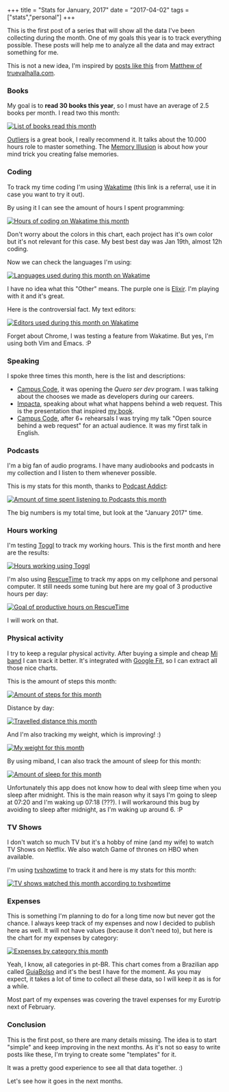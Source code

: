 +++
title = "Stats for January, 2017"
date = "2017-04-02"
tags = ["stats","personal"]
+++

This is the first post of a series that will show all the data I've been collecting during the month. One of my goals this year is to track everything possible. These posts will help me to analyze all the data and may extract something for me.

This is not a new idea, I'm inspired
by
[posts like this](https://www.truevalhalla.com/blog/online-income-report-057-january-2017) from
[Matthew of truevalhalla.com](https://www.truevalhalla.com/about).

### Books

My goal is to **read 30 books this year**, so I must have an average
of 2.5 books per month. I read two this month:

[![List of books read this month](/images/stats/2017/jan/goodreads.png "List of books read this month")](https://www.goodreads.com/pothix "")

[Outliers](http://amzn.to/2swOiTZ) is a great book, I really recommend
it. It talks about the 10.000 hours role to master
something. The [Memory Illusion](http://amzn.to/2sjkxoT) is about how
your mind trick you creating false memories.

### Coding

To track my time coding I'm
using [Wakatime](https://wakatime.com/i/PotHix) (this link is a
referral, use it in case you want to try it out).

By using it I can see the amount of hours I spent programming:

[![Hours of coding on Wakatime this month](/images/stats/2017/jan/wakatime-coding.png "Hours of coding on Wakatime this month")](https://wakatime.com/@PotHix "")

Don't worry about the colors in this chart, each project has it's own color but it's not relevant for this case. My best best day was Jan 19th, almost 12h coding.

Now we can check the languages I'm using:

[![Languages used during this month on Wakatime](/images/stats/2017/jan/wakatime-languages.png "Languages used during this month on Wakatime")](https://wakatime.com/@PotHix "")

I have no idea what this "Other" means. The purple one
is [Elixir](http://elixir-lang.org/). I'm playing with it and it's
great.

Here is the controversial fact. My text editors:

[![Editors used during this month on Wakatime](/images/stats/2017/jan/wakatime-editors.png "Editors used during this month on Wakatime")](https://wakatime.com/@PotHix "")

Forget about Chrome, I was testing a feature from Wakatime. But yes,
I'm using both Vim and Emacs. :P

### Speaking

I spoke three times this month, here is the list and descriptions:

+ [Campus Code](https://campuscode.com.br/), it was opening the _Quero
  ser dev_ program. I was talking about the chooses we made as
  developers during our careers.
+ [Impacta](http://www.impacta.com.br), speaking about what what
  happens behind a web request. This is the presentation that
  inspired [my book](https://desconstruindoaweb.com.br).
+ [Campus Code](https://campuscode.com.br/), after 6+ rehearsals I was
  trying my talk "Open source behind a web request" for an actual
  audience. It was my first talk in English.

### Podcasts

I'm a big fan of audio programs. I have many audiobooks and podcasts in my collection and I listen to them whenever possible.

This is my stats for this month, thanks to [Podcast Addict](https://play.google.com/store/apps/details?id=com.bambuna.podcastaddict&hl=en):

[![Amount of time spent listening to Podcasts this month](/images/stats/2017/jan/podcasts.png "Amount of time spent listening to Podcasts this month")](/images/stats/2017/jan/podcasts.png)

The big numbers is my total time, but look at the "January 2017" time.

### Hours working

I'm testing [Toggl](https://toggl.com) to track my working hours. This
is the first month and here are the results:

[![Hours working using Toggl](/images/stats/2017/jan/toggl-time-working.png "Hours working using Toggl")](/images/stats/2017/jan/toggl-time-working.png "")

I'm also using [RescueTime](https://www.rescuetime.com/ref/1403570) to
track my apps on my cellphone and personal computer. It still needs
some tuning but here are my goal of 3 productive hours per day:

[![Goal of productive hours on RescueTime](/images/stats/2017/jan/rescuetime-productivetime.png "Goal of productive hours on RescueTime")](/images/stats/2017/jan/rescuetime-productivetime.png "")

I will work on that.

### Physical activity

I try to keep a regular physical activity. After buying a simple and cheap [Mi band](http://www.mi.com/en/miband/) I can track it better. It's integrated with [Google Fit](https://fit.google.com), so I can extract all those nice charts.

This is the amount of steps this month:

[![Amount of steps for this month](/images/stats/2017/jan/physical-activity-steps.png "Amount of steps for this month")](/images/stats/2017/jan/physical-activity-steps.png "")

Distance by day:

[![Travelled distance this month](/images/stats/2017/jan/physical-activity-distance.png "Travelled distance this month")](/images/stats/2017/jan/physical-activity-distance.png "")

And I'm also tracking my weight, which is improving! :)

[![My weight for this month](/images/stats/2017/jan/physical-activity-weight.png "My weight for this month")](/images/stats/2017/jan/physical-activity-weight.png "")

By using miband, I can also track the amount of sleep for this month:

[![Amount of sleep for this month](/images/stats/2017/jan/sleep.jpg "Amount of sleep for this month")](/images/stats/2017/jan/sleep.jpg "")

Unfortunately this app does not know how to deal with sleep time when
you sleep after midnight. This is the main reason why it says I'm
going to sleep at 07:20 and I'm waking up 07:18 (???). I will
workaround this bug by avoiding to sleep after midnight, as I'm waking up
around 6. :P

### TV Shows

I don't watch so much TV but it's a hobby of mine (and my wife) to
watch TV Shows on Netflix. We also watch Game of thrones on HBO when available.

I'm using [tvshowtime](https://www.tvshowtime.com) to track it and here is my stats for this month:

[![TV shows watched this month according to tvshowtime](/images/stats/2017/jan/tvshows.jpg "TV shows watched this month according to tvshowtime")](/images/stats/2017/jan/tvshows.jpg "")

### Expenses

This is something I'm planning to do for a long time now but never got
the chance. I always keep track of my expenses and now I decided to
publish here as well. It will not have values (because it don't need
to), but here is the chart for my expenses by category:

[![Expenses by category this month](/images/stats/2017/jan/expenses.jpg "Expenses by category this month")](/images/stats/2017/jan/expenses.jpg "")

Yeah, I know, all categories in pt-BR. This chart comes from a
Brazilian app called [GuiaBolso](https://www.guiabolso.com.br/) and
it's the best I have for the moment. As you may expect, it takes a lot
of time to collect all these data, so I will keep it as is for a
while.

Most part of my expenses was covering the travel expenses for my
Eurotrip next of February.

### Conclusion

This is the first post, so there are many details missing. The idea is
to start "simple" and keep improving in the next months. As it's not
so easy to write posts like these, I'm trying to create some
"templates" for it.

It was a pretty good experience to see all that data together. :)

Let's see how it goes in the next months.
